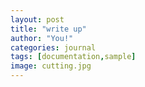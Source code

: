 ```yaml
---
layout: post
title: "write up"
author: "You!"
categories: journal
tags: [documentation,sample]
image: cutting.jpg
---
```


